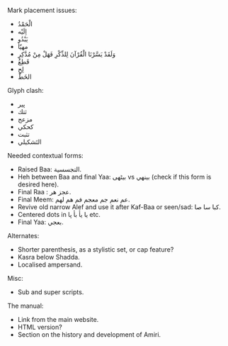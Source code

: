 Mark placement issues:
* الْحَمْدُ
* اِلَيْه
* يَبْدُو
* مهيّأ
* وَلَقَدْ يَسَّرْنَا الْقُرْآنَ لِلذِّكْرِ فَهَلْ مِنْ مُدَّكِرٍ
* قَطِعُ
* لِحِ
* الخَطّ

Glyph clash:
* پیر
* ثتك
* مزعج
* كحكي
* تثبت
* التَشكيلي

Needed contextual forms:
* Raised Baa: التجسسية.
* Heh between Baa and final Yaa: بیٹھی vs بينهي (check if this form is desired here).
* Final Raa : عجز هر.
* Final Meem: عم نعم جم معجم فم هم لهم.
* Revive old narrow Alef and use it after Kaf-Baa or seen/sad: كبا سا صا.
* Centered dots in يا يأ بأ پا etc.
* Final Yaa: بعجي.

Alternates:
* Shorter parenthesis, as a stylistic set, or cap feature?
* Kasra below Shadda.
* Localised ampersand.

Misc:
* Sub and super scripts.

The manual:
* Link from the main website.
* HTML version?
* Section on the history and development of Amiri.
